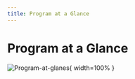 ```yaml
---
title: Program at a Glance
---
```


# Program at a Glance

![Program-at-glanes](/images/midl-program.png){ width=100% }

